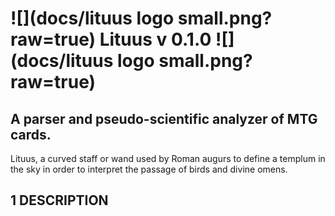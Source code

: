 # ![](docs/lituus logo small.png?raw=true) Lituus v 0.1.0 ![](docs/lituus logo small.png?raw=true)
## A parser and pseudo-scientific analyzer of MTG cards.

Lituus, a curved staff or wand used by Roman augurs to define a templum in the sky in order to interpret the passage of birds and divine omens.

## 1 DESCRIPTION

